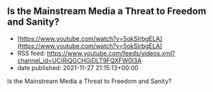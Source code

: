 ## Is the Mainstream Media a Threat to Freedom and Sanity?
 - [https://www.youtube.com/watch?v=5okSlrbgELA](https://www.youtube.com/watch?v=5okSlrbgELA)
 - RSS feed: https://www.youtube.com/feeds/videos.xml?channel_id=UCiRiQGCHGjDLT9FQXFW0I3A
 - date published: 2021-11-27 21:15:13+00:00

Is the Mainstream Media a Threat to Freedom and Sanity?

